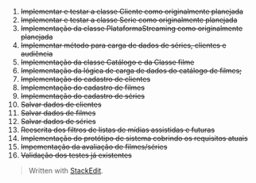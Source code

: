 1. ~~Implementar e testar a classe Cliente como originalmente planejada~~
2. ~~Implementar e testar a classe Serie como originalmente planejada~~
3. ~~Implementação da classe PlataformaStreaming como originalmente planejada~~
4. ~~Implementar método para carga de dados de séries, clientes e audiência~~
5. ~~Implementação da classe Catálogo e da Classe filme~~
6. ~~Implementação da lógica de carga de dados do catálogo de filmes;~~
7. ~~Implementação do cadastro de clientes~~
8. ~~Implementação do cadastro de filmes~~
9. ~~Implementação do cadastro de séries~~
10. ~~Salvar dados de clientes~~
11. ~~Salvar dados de filmes~~
12. ~~Salvar dados de séries~~
13. ~~Reescrita dos filtros de listas de mídias assistidas e futuras~~
14. ~~Implementação do protótipo de sistema cobrindo os requisitos atuais~~
15. ~~Impementação da avaliação de filmes/séries~~
16. ~~Validação dos testes já existentes~~


> Written with [StackEdit](https://stackedit.io/).